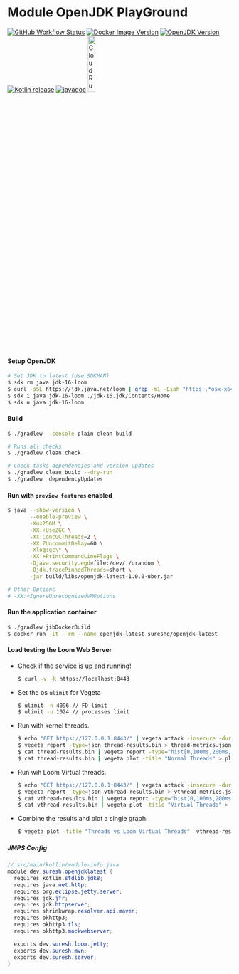 # Module OpenJDK PlayGround

[![GitHub Workflow Status](https://img.shields.io/github/workflow/status/sureshg/openjdk-playground/CI?label=Build&logo=Github&style=for-the-badge)](https://github.com/sureshg/openjdk-playground/actions)
[![Docker Image Version](https://img.shields.io/docker/v/sureshg/openjdk-latest?color=RED&label=Docker%20Image&logo=Docker&logoColor=CYAN&style=for-the-badge)](https://hub.docker.com/r/sureshg/openjdk-latest)
[![OpenJDK Version](https://img.shields.io/badge/OpenJDK-Version--16-green?logo=java&style=for-the-badge&logoColor=cyan)](https://jdk.java.net/)
[![Kotlin release](https://img.shields.io/github/release/JetBrains/kotlin.svg?label=Kotlin&logo=kotlin&style=for-the-badge)](https://github.com/JetBrains/kotlin/releases/latest)
[![javadoc](https://javadoc.io/badge2/org.jetbrains.kotlin/kotlin-stdlib/javadoc.svg?logo=kotlin&style=for-the-badge)](https://javadoc.io/doc/org.jetbrains.kotlin/kotlin-stdlib)
<a href="https://deploy.cloud.run"><img src="https://deploy.cloud.run/button.svg" alt="CloudRun" title="CloudRun" width="18%"></a>

#### Setup OpenJDK
```bash
# Set JDK to latest (Use SDKMAN)
$ sdk rm java jdk-16-loom
$ curl -sSL https://jdk.java.net/loom | grep -m1 -Eioh "https:.*osx-x64_bin.tar.gz" | xargs curl | tar xvz -
$ sdk i java jdk-16-loom ./jdk-16.jdk/Contents/Home
$ sdk u java jdk-16-loom
```

#### Build
```bash
$ ./gradlew --console plain clean build

# Runs all checks
$ ./gradlew clean check

# Check tasks dependencies and version updates
$ ./gradlew clean build --dry-run
$ ./gradlew  dependencyUpdates
```

#### Run with `preview features` enabled
```bash
$ java --show-version \
       --enable-preview \
       -Xmx256M \
       -XX:+UseZGC \
       -XX:ConcGCThreads=2 \
       -XX:ZUncommitDelay=60 \
       -Xlog:gc\* \
       -XX:+PrintCommandLineFlags \
       -Djava.security.egd=file:/dev/./urandom \
       -Djdk.tracePinnedThreads=short \
       -jar build/libs/openjdk-latest-1.0.0-uber.jar

# Other Options
# -XX:+IgnoreUnrecognizedVMOptions
```

#### Run the application container
```bash
$ ./gradlew jibDockerBuild
$ docker run -it --rm --name openjdk-latest sureshg/openjdk-latest
```

#### Load testing the Loom Web Server

  -  Check if the service is up and running!
      ```bash
      $ curl -v -k https://localhost:8443
      ```

  - Set the os `ulimit` for Vegeta
      ```bash
      $ ulimit -n 4096 // FD limit
      $ ulimit -u 1024 // processes limit
      ```
  - Run with kernel threads.
      ```bash
      $ echo "GET https://127.0.0.1:8443/" | vegeta attack -insecure -duration=10s -name=Threads -rate=250 | tee thread-results.bin | vegeta report
      $ vegeta report -type=json thread-results.bin > thread-metrics.json
      $ cat thread-results.bin | vegeta report -type="hist[0,100ms,200ms,300ms]"
      $ cat thread-results.bin | vegeta plot -title "Normal Threads" > plot.html && open plot.html
      ```
  - Run wih Loom Virtual threads.
      ```bash
      $ echo "GET https://127.0.0.1:8443/" | vegeta attack -insecure -duration=10s -name=VirtualThreads -rate=250 | tee vthread-results.bin | vegeta report
      $ vegeta report -type=json vthread-results.bin > vthread-metrics.json
      $ cat vthread-results.bin | vegeta report -type="hist[0,100ms,200ms,300ms]"
      $ cat vthread-results.bin | vegeta plot -title "Virtual Threads" > plot.html && open plot.html
      ```
  - Combine the results and plot a single graph.
      ```bash
      $ vegeta plot -title "Threads vs Loom Virtual Threads"  vthread-results.bin thread-results.bin > plot.html && open plot.html
      ```

##### JMPS Config
```java
// src/main/kotlin/module-info.java
module dev.suresh.openjdklatest {
  requires kotlin.stdlib.jdk8;
  requires java.net.http;
  requires org.eclipse.jetty.server;
  requires jdk.jfr;
  requires jdk.httpserver;
  requires shrinkwrap.resolver.api.maven;
  requires okhttp3;
  requires okhttp3.tls;
  requires okhttp3.mockwebserver;

  exports dev.suresh.loom.jetty;
  exports dev.suresh.mvn;
  exports dev.suresh.server;
}
```

 <!--
 Idiomatic Gradle  - https://github.com/jjohannes/idiomatic-gradle

 Http APIs to test - https://api.github.com/repos/jetbrains/kotlin
                   - https://httpbin.org/

 Cloud Run - https://github.com/jamesward/hello-kotlin-ktor

 GC Tuning - https://docs.oracle.com/en/java/javase/15/gctuning/

 https://www.eclipse.org/jetty/documentation/current/high-load.html
 https://webtide.com/lies-damned-lies-and-benchmarks-2/

 https://github.com/marketplace/actions/download-openjdk
 https://github.com/sormuras/junit5-looming/blob/master/.github/workflows/main.yml

 https://github.com/JakeWharton/picnic
 https://github.com/h0tk3y/better-parse
 https://github.com/actions/cache/blob/main/examples.md#java---gradle

 https://github.com/android/gradle-recipes
 -->
